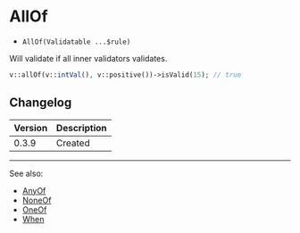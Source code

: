 # AllOf

- `AllOf(Validatable ...$rule)`

Will validate if all inner validators validates.

```php
v::allOf(v::intVal(), v::positive())->isValid(15); // true
```

## Changelog

Version | Description
--------|-------------
  0.3.9 | Created

***
See also:

- [AnyOf](AnyOf.md)
- [NoneOf](NoneOf.md)
- [OneOf](OneOf.md)
- [When](When.md)
